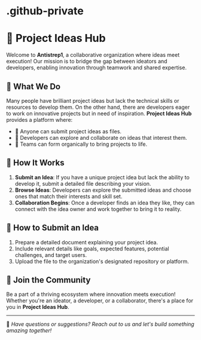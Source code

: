# .github-private
# 🚀 Project Ideas Hub

Welcome to **Antistrep1**, a collaborative organization where ideas meet execution! Our mission is to bridge the gap between ideators and developers, enabling innovation through teamwork and shared expertise.

## 🌟 What We Do

Many people have brilliant project ideas but lack the technical skills or resources to develop them. On the other hand, there are developers eager to work on innovative projects but in need of inspiration. **Project Ideas Hub** provides a platform where:

- 📝 Anyone can submit project ideas as files.
- 🤝 Developers can explore and collaborate on ideas that interest them.
- 🚀 Teams can form organically to bring projects to life.

## 📌 How It Works

1. **Submit an Idea**: If you have a unique project idea but lack the ability to develop it, submit a detailed file describing your vision.
2. **Browse Ideas**: Developers can explore the submitted ideas and choose ones that match their interests and skill set.
3. **Collaboration Begins**: Once a developer finds an idea they like, they can connect with the idea owner and work together to bring it to reality.


## 📂 How to Submit an Idea

1. Prepare a detailed document explaining your project idea.
2. Include relevant details like goals, expected features, potential challenges, and target users.
3. Upload the file to the organization's designated repository or platform.

## 📢 Join the Community

Be a part of a thriving ecosystem where innovation meets execution! Whether you're an ideator, a developer, or a collaborator, there's a place for you in **Project Ideas Hub**.

---

💬 *Have questions or suggestions? Reach out to us and let's build something amazing together!*
